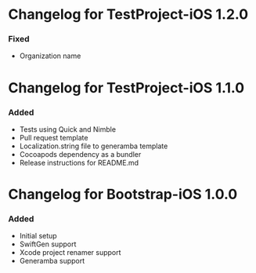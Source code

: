 # Changelog for TestProject-iOS 1.2.0
### Fixed
* Organization name

# Changelog for TestProject-iOS 1.1.0
### Added
* Tests using Quick and Nimble
* Pull request template
* Localization.string file to generamba template
* Cocoapods dependency as a bundler
* Release instructions for README.md

# Changelog for Bootstrap-iOS 1.0.0
### Added
* Initial setup
* SwiftGen support
* Xcode project renamer support
* Generamba support
